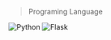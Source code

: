 




> Programing Language

![Python](https://img.shields.io/badge/-Python-000?&logo=Python)
![Flask](https://img.shields.io/badge/-Python-000?&logo=Flask)
